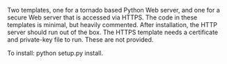Two templates, one for a tornado based Python Web server, and one for
a secure Web server that is accessed via HTTPS. The code in these
templates is minimal, but heavily commented. After installation, 
the HTTP server should run out of the box. The HTTPS template
needs a certificate and private-key file to run. These are not
provided. 

To install: python setup.py install.

